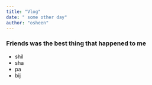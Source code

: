 ```yaml
---
title: "Vlog"
date: " some other day"
author: "osheen"
---
```


### Friends was the best thing that happened to me


- shil
- sha
- pa
- bij

